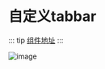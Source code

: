 # 自定义tabbar

::: tip
[组件地址](http://39.99.37.143:3000/wangbaobao/customTabbar)
:::

![image](/images/7.jpg)